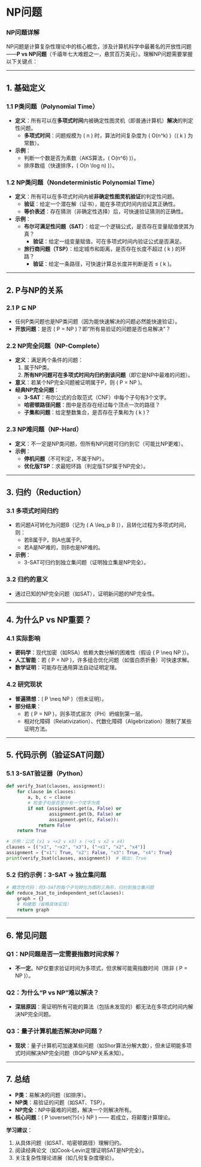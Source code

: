 # NP问题

### **NP问题详解**

NP问题是计算复杂性理论中的核心概念，涉及计算机科学中最著名的开放性问题——**P vs NP问题**（千禧年七大难题之一，悬赏百万美元）。理解NP问题需要掌握以下关键点：

---

## **1. 基础定义**
### **1.1 P类问题（Polynomial Time）**
- **定义**：所有可以在**多项式时间**内被确定性图灵机（即普通计算机）**解决**的判定性问题。
  - **多项式时间**：问题规模为 \( n \) 时，算法时间复杂度为 \( O(n^k) \)（\( k \) 为常数）。
- **示例**：
  - 判断一个数是否为素数（AKS算法，\( O(n^6) \)）。
  - 排序数组（快速排序，\( O(n \log n) \)）。

### **1.2 NP类问题（Nondeterministic Polynomial Time）**
- **定义**：所有可以在多项式时间内被**非确定性图灵机验证**的判定性问题。
  - **验证**：给定一个潜在解（证书），能在多项式时间内验证其正确性。
  - **等价表述**：存在猜测（非确定性选择）后，可快速验证猜测的正确性。
- **示例**：
  - **布尔可满足性问题（SAT）**：给定一个逻辑公式，是否存在变量赋值使其为真？
    - **验证**：给定一组变量赋值，可在多项式时间内验证公式是否满足。
  - **旅行商问题（TSP）**：给定城市和距离，是否存在长度不超过 \( k \) 的环路？
    - **验证**：给定一条路径，可快速计算总长度并判断是否 ≤ \( k \)。

---

## **2. P与NP的关系**
### **2.1 P ⊆ NP**
- 任何P类问题也是NP类问题（因为能快速解决的问题必然能快速验证）。
- **开放问题**：是否 \( P = NP \)？即“所有易验证的问题是否也易解决”？

### **2.2 NP完全问题（NP-Complete）**
- **定义**：满足两个条件的问题：
  1. 属于NP类。
  2. **所有NP问题可在多项式时间内归约到该问题**（即它是NP中最难的问题）。
- **意义**：若某个NP完全问题被证明属于P，则 \( P = NP \)。
- **经典NP完全问题**：
  - **3-SAT**：布尔公式的合取范式（CNF）中每个子句有3个文字。
  - **哈密顿路径问题**：图中是否存在经过每个顶点一次的路径？
  - **子集和问题**：给定整数集合，是否存在子集和为 \( k \)？

### **2.3 NP难问题（NP-Hard）**
- **定义**：不一定是NP类问题，但所有NP问题可归约到它（可能比NP更难）。
- **示例**：
  - **停机问题**（不可判定，不属于NP）。
  - **优化版TSP**：求最短环路（判定版TSP属于NP完全）。

---

## **3. 归约（Reduction）**
### **3.1 多项式时间归约**
- 若问题A可转化为问题B（记为 \( A \leq_p B \)），且转化过程为多项式时间，则：
  - 若B属于P，则A也属于P。
  - 若A是NP难的，则B也是NP难的。
- **示例**：
  - 3-SAT可归约到独立集问题（证明独立集是NP完全）。

### **3.2 归约的意义**
- 通过已知的NP完全问题（如SAT），证明新问题的NP完全性。

---

## **4. 为什么P vs NP重要？**
### **4.1 实际影响**
- **密码学**：现代加密（如RSA）依赖大数分解的困难性（假设 \( P \neq NP \)）。
- **人工智能**：若 \( P = NP \)，许多组合优化问题（如蛋白质折叠）可快速求解。
- **数学证明**：可能存在通用算法自动证明定理。

### **4.2 研究现状**
- **普遍猜想**：\( P \neq NP \)（但未证明）。
- **部分结果**：
  - 若 \( P = NP \)，则多项式层次（PH）坍缩到第一层。
  - 相对化障碍（Relativization）、代数化障碍（Algebrization）限制了某些证明方法。

---

## **5. 代码示例（验证SAT问题）**
### **5.1 3-SAT验证器（Python）**
```python
def verify_3sat(clauses, assignment):
    for clause in clauses:
        a, b, c = clause
        # 检查子句是否至少有一个文字为真
        if not (assignment.get(a, False) or 
                assignment.get(b, False) or 
                assignment.get(c, False)):
            return False
    return True

# 示例：公式 (x1 ∨ ¬x2 ∨ x3) ∧ (¬x1 ∨ x2 ∨ x4)
clauses = [("x1", "¬x2", "x3"), ("¬x1", "x2", "x4")]
assignment = {"x1": True, "x2": False, "x3": True, "x4": True}
print(verify_3sat(clauses, assignment))  # 输出: True
```

### **5.2 归约示例：3-SAT → 独立集问题**
```python
# 概念性代码：将3-SAT的每个子句转化为图的三角形，归约到独立集问题
def reduce_3sat_to_independent_set(clauses):
    graph = {}
    # 构建图（省略具体实现）
    return graph
```

---

## **6. 常见问题**
### **Q1：NP问题是否一定需要指数时间求解？**
- **不一定**。NP仅要求验证时间为多项式，但求解可能需指数时间（除非 \( P = NP \)）。

### **Q2：为什么“P vs NP”难以解决？**
- **深层原因**：需证明所有可能的算法（包括未发现的）都无法在多项式时间内解决NP完全问题。

### **Q3：量子计算机能否解决NP问题？**
- **现状**：量子计算机可加速某些问题（如Shor算法分解大数），但未证明能多项式时间解决NP完全问题（BQP与NP关系未知）。

---

## **7. 总结**
- **P类**：易解决的问题（如排序）。
- **NP类**：易验证的问题（如SAT、TSP）。
- **NP完全**：NP中最难的问题，解决一个则解决所有。
- **核心问题**：\( P \overset{?}{=} NP \) —— 若成立，将颠覆计算理论。

**学习建议**：
1. 从具体问题（如SAT、哈密顿路径）理解归约。
2. 阅读经典论文（如Cook-Levin定理证明SAT是NP完全）。
3. 关注复杂性理论进展（如几何复杂度理论）。